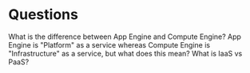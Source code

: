 # Questions

What is the difference between App Engine and Compute Engine? 
App Engine is "Platform" as a service whereas Compute Engine is "Infrastructure" as a service, but what does this mean? 
What is IaaS vs PaaS?
